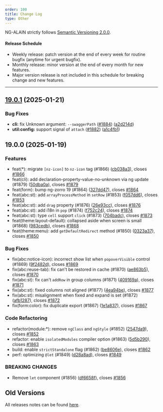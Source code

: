 ```yaml
---
order: 100
title: Change Log
type: Other
---
```


NG-ALAIN strictly follows [Semantic Versioning 2.0.0](http://semver.org/lang/zh-CN/).

#### Release Schedule

* Weekly release: patch version at the end of every week for routine bugfix (anytime for urgent bugfix).
* Monthly release: minor version at the end of every month for new features.
* Major version release is not included in this schedule for breaking change and new features.

---

## [19.0.1](https://github.com/ng-alain/delon/compare/19.0.0...19.0.1) (2025-01-21)

### Bug Fixes

* **cli:** fix Unknown argument: `--swaggerPath` ([#1884](https://github.com/ng-alain/delon/issues/1884)) ([a2d214d](https://github.com/ng-alain/delon/commit/a2d214dea3ecdb04265cbc78b92d5e1e6def2279))
* **util:config:** support signal of `attach` ([#1882](https://github.com/ng-alain/delon/issues/1882)) ([a1c4fb1](https://github.com/ng-alain/delon/commit/a1c4fb113455bc1468e3ab0f600625d7b1cc1547))


## 19.0.0 (2025-01-19)

### Features

* feat(*): migrate `[nz-icon]` to `nz-icon` tag (#1866) ([cb038a3](https://github.com/ng-alain/delon/commit/cb038a3)), closes [#1866](https://github.com/ng-alain/delon/issues/1866)
* feat(cli): add declaration-property-value-no-unknown via ng update (#1879) ([50dba0a](https://github.com/ng-alain/delon/commit/50dba0a)), closes [#1879](https://github.com/ng-alain/delon/issues/1879)
* feat(form): bump ng-zorro 19 (#1864) ([327dd47](https://github.com/ng-alain/delon/commit/327dd47)), closes [#1864](https://github.com/ng-alain/delon/issues/1864)
* feat(abc:st): add `arrayProcessMethod` in `setRow` (#1853) ([f057dd6](https://github.com/ng-alain/delon/commit/f057dd6)), closes [#1853](https://github.com/ng-alain/delon/issues/1853)
* feat(abc:st): add `drag` property (#1876) ([26e93cc](https://github.com/ng-alain/delon/commit/26e93cc)), closes [#1876](https://github.com/ng-alain/delon/issues/1876)
* feat(abc:st): add i18n in `pop` (#1874) ([f752c24](https://github.com/ng-alain/delon/commit/f752c24)), closes [#1874](https://github.com/ng-alain/delon/issues/1874)
* feat(abc:st): type `cell` support `click` (#1873) ([704badc](https://github.com/ng-alain/delon/commit/704badc)), closes [#1873](https://github.com/ng-alain/delon/issues/1873)
* feat(theme:layout-default): collapsed aside when screen is small (#1868) ([983cedb](https://github.com/ng-alain/delon/commit/983cedb)), closes [#1868](https://github.com/ng-alain/delon/issues/1868)
* feat(theme:menu): add `getDefaultRedirect` method (#1850) ([0323a37](https://github.com/ng-alain/delon/commit/0323a37)), closes [#1850](https://github.com/ng-alain/delon/issues/1850)

### Bug Fixes

* fix(abc:notice-icon): incorrect show list when `popoverVisible` control (#1869) ([9f2482d](https://github.com/ng-alain/delon/commit/9f2482d)), closes [#1869](https://github.com/ng-alain/delon/issues/1869)
* fix(abc:reuse-tab): fix can't be restored in cache (#1870) ([ae863b5](https://github.com/ng-alain/delon/commit/ae863b5)), closes [#1870](https://github.com/ng-alain/delon/issues/1870)
* fix(abc:st): fix can't `addRow` in group columns (#1871) ([409169a](https://github.com/ng-alain/delon/commit/409169a)), closes [#1871](https://github.com/ng-alain/delon/issues/1871)
* fix(abc:st): fixed columns not aligned (#1877) ([4ea94be](https://github.com/ng-alain/delon/commit/4ea94be)), closes [#1877](https://github.com/ng-alain/delon/issues/1877)
* fix(abc:st): misalignment when fixed and expand is set (#1872) ([afb1287](https://github.com/ng-alain/delon/commit/afb1287)), closes [#1872](https://github.com/ng-alain/delon/issues/1872)
* fix(form:color): fix duplicate export (#1867) ([1e1a837](https://github.com/ng-alain/delon/commit/1e1a837)), closes [#1867](https://github.com/ng-alain/delon/issues/1867)

### Code Refactoring

* refactor(module:*): remove `ngClass` and `ngStyle` (#1852) ([2547da9](https://github.com/ng-alain/delon/commit/2547da9)), closes [#1852](https://github.com/ng-alain/delon/issues/1852)
* refactor: enable `isolatedModules` compiler option (#1863) ([5d5b290](https://github.com/ng-alain/delon/commit/5d5b290)), closes [#1863](https://github.com/ng-alain/delon/issues/1863)
* build: enable `strictStandalone` flag (#1862) ([be8606e](https://github.com/ng-alain/delon/commit/be8606e)), closes [#1862](https://github.com/ng-alain/delon/issues/1862)
* perf: optimizing `@let` (#1849) ([d28a8ad](https://github.com/ng-alain/delon/commit/d28a8ad)), closes [#1849](https://github.com/ng-alain/delon/issues/1849)

### BREAKING CHANGES

* Remove `let` component (#1856) ([df6658f](https://github.com/ng-alain/delon/commit/df6658f)), closes [#1856](https://github.com/ng-alain/delon/issues/1856)

## Old Versions

All releases notes can be found [here](https://github.com/ng-alain/ng-alain/releases).
